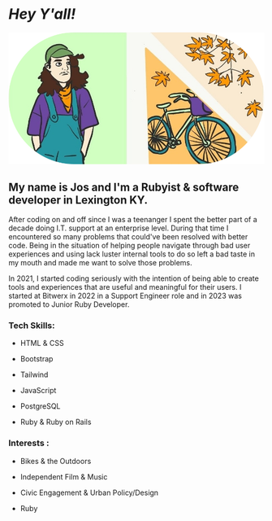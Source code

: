 
# ***Hey Y'all!***

![cartoon of Jos O'shea and a fall scene with a bike](https://github.com/whatnotery/whatnotery/blob/main/image.png)

## My name is Jos and I'm a Rubyist & software developer in Lexington KY.

After coding on and off since I was a teenanger I spent the better part of a decade doing I.T. support at an enterprise level. During that time I encountered so many problems that could've been resolved with better code. Being in the situation of helping people navigate through bad user experiences and using lack luster internal tools to do so left a bad taste in my mouth and made me want to solve those problems.

In 2021, I started coding seriously with the intention of being able to create tools and experiences that are useful and meaningful for their users. I started at Bitwerx in 2022 in a Support Engineer role and in 2023 was promoted to Junior Ruby Developer. 

### Tech Skills:

- HTML & CSS

- Bootstrap 

- Tailwind

- JavaScript

- PostgreSQL

- Ruby & Ruby on Rails


### Interests :
- Bikes & the Outdoors

- Independent Film & Music

- Civic Engagement & Urban Policy/Design

- Ruby
